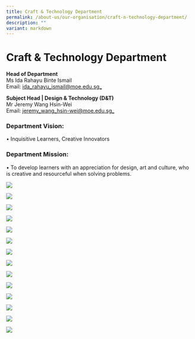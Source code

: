 ```yaml
---
title: Craft & Technology Department
permalink: /about-us/our-organisation/craft-n-technology-department/
description: ""
variant: markdown
---
```

# **Craft &amp; Technology Department**


**Head of Department**  
Ms Ida Rahayu Binte Ismail<br>
Email:&nbsp;[ida_rahayu_ismail@moe.edu.sg_](mailto:ida_rahayu_ismail@moe.edu.sg)

**Subject Head | Design &amp; Technology (D&amp;T)** 
<br>Mr Jeremy Wang Hsin-Wei<br>
Email:&nbsp;[jeremy_wang_hsin-wei@moe.edu.sg_](mailto:jeremy_wang_hsin-wei@moe.edu.sg)


### Department Vision:
•	Inquisitive Learners, Creative Innovators

### Department Mission:
•	To develop learners with an appreciation for design, art and culture, who is creative and resourceful when solving problems.

![](/images/artimg1.png)

![](/images/artimg2.png)

![](/images/dtimg1.png)

![](/images/dtimg2.png)

![](/images/dtimg3.png)

![](/images/dtimg4.png)

![](/images/dtimg5.png)

![](/images/dtimg6.png)

![](/images/dtimg7.png)

![](/images/music1.png)

![](/images/music2.png)

![](/images/nfsimg1.png)

![](/images/nfsimg2.png)

![](/images/nfsimg3.png)
